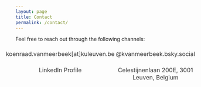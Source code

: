 ```yaml
---
layout: page
title: Contact
permalink: /contact/
---
```

Feel free to reach out through the following channels:

<div class="contact-list">
  <div class="contact-item">
    <a href="#" onclick="window.location='mailto:' + ['koenraad.vanmeerbeek', 'kuleuven.be'].join('@')" class="contact-link">
      <span class="icon-envelop contact-icon"></span>
      <span class="contact-text">koenraad.vanmeerbeek[at]kuleuven.be</span>
    </a>
  </div>

  <div class="contact-item">
    <a href="https://bsky.app/profile/kvanmeerbeek.bsky.social" target="_blank" class="contact-link">
      <span class="icon-bluesky contact-icon"></span>
      <span class="contact-text">@kvanmeerbeek.bsky.social</span>
    </a>
  </div>

  <div class="contact-item">
    <a href="https://www.linkedin.com/in/koenraad-van-meerbeek-1b767b19/" target="_blank" class="contact-link">
      <span class="icon-linkedin2 contact-icon"></span>
      <span class="contact-text">LinkedIn Profile</span>
    </a>
  </div>

  <div class="contact-item">
    <a href="https://www.google.com/maps?q=Celestijnenlaan+200E,+3001+Leuven,+Belgium" target="_blank" class="contact-link">
      <span class="icon-location contact-icon"></span>
      <span class="contact-text">Celestijnenlaan 200E, 3001 Leuven, Belgium</span>
    </a>
  </div>
</div>

<style>
/* General container for the contact list */
.contact-list {
  display: grid;
  grid-template-columns: repeat(auto-fit, minmax(200px, 1fr)); /* Adjusts to 4, 2, or 1 column based on screen size */
  gap: 1rem; /* Space between items */
  justify-items: center; /* Centers items within the grid */
}

/* Individual contact item */
.contact-item {
  text-align: center; /* Center align icon and text */
}

/* Contact link to include both icon and text */
.contact-link {
  display: flex;
  flex-direction: column; /* Stack icon and text */
  align-items: center; /* Center content */
  text-decoration: none; /* Remove underline */
  color: inherit; /* Use inherited color */
  transition: transform 0.2s ease-in-out, color 0.2s ease-in-out; /* Add hover effect */
}

/* Icon styles */
.contact-icon {
  font-size: 40px; /* Size of the icon */
  margin-bottom: 0.5rem; /* Space between icon and text */
  color: #006871ff; /* Icon color */
  transition: transform 0.2s ease-in-out, color 0.2s ease-in-out; /* Hover effect */
}

/* Text styles */
.contact-text {
  font-size: 16px;
  color: #333; /* Default text color */
  transition: color 0.2s ease-in-out; /* Hover effect */
}

/* Hover effect */
.contact-link:hover .contact-icon {
  transform: scale(1.1); /* Slightly enlarge the icon */
  color: #007acc; /* Change color on hover */
}

.contact-link:hover .contact-text {
  color: #007acc; /* Change text color on hover */
}
</style>
